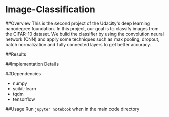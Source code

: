 # Image-Classification

##Overview
This is the second project of the Udacity's deep learning nanodegree foundation. In this project, our goal is to classify images from the CIFAR-10 dataset. We bulid the classifier by using the convolution neural network (CNN) and apply some techniques such as max pooling, dropout, batch normalization and fully connected layers to get better accuracy.

##Results

##Implementation Details

##Dependencies
* numpy
* scikit-learn
* tqdm
* tensorflow

##Usage
Run `jupyter notebook` when in the main code directory 
